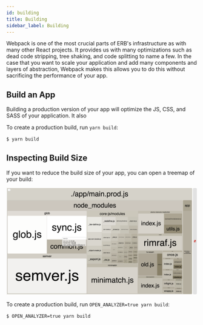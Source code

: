 ```yaml
---
id: building
title: Building
sidebar_label: Building
---
```


Webpack is one of the most crucial parts of ERB's infrastructure as with many other React projects. It provides us with many optimizations such as dead code stripping, tree shaking, and code splitting to name a few. In the case that you want to scale your application and add many components and layers of abstraction, Webpack makes this allows you to do this without sacrificing the performance of your app.

## Build an App

Building a production version of your app will optimize the JS, CSS, and SASS of your application. It also 

To create a production build, run `yarn build`:

```bash
$ yarn build
```

## Inspecting Build Size

If you want to reduce the build size of your app, you can open a treemap of your build:

![treemap bundle example](/img/bundle-analyzer-example.png)

To create a production build, run `OPEN_ANALYZER=true yarn build`:

```bash
$ OPEN_ANALYZER=true yarn build
```